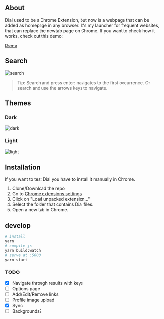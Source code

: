 ## About
Dial used to be a Chrome Extension, but now is a webpage that can be added as homepage in any browser. It's my launcher for frequent websites, that can replace the newtab page on Chrome.
If you want to check how it works, check out this demo:

[Demo](https://home.singuerinc.com/)

## Search

![search](https://dl.dropbox.com/s/3mlciiqo2myc9m7/search_anim.gif)

> Tip: Search and press enter: navigates to the first occurrence. Or search and use the arrows keys to navigate.

## Themes

### Dark

![dark](https://dl.dropboxusercontent.com/s/6pc8wnrl6iwkyk5/theme_dark.png)

### Light

![light](https://dl.dropboxusercontent.com/s/6qubb6481o5a2ry/theme_light.png)

## Installation

If you want to test Dial you have to install it manually in Chrome.

1.  Clone/Download the repo
2.  Go to [Chrome extensions settings](chrome://extensions/)
3.  Click on "Load unpacked extension..."
4.  Select the folder that contains Dial files.
5.  Open a new tab in Chrome.

## develop

```sh
# install
yarn
# compile js
yarn build:watch
# serve at :5000
yarn start
```

### TODO

- [x] Navigate through results with keys
- [ ] Options page
- [ ] Add/Edit/Remove links
- [ ] Profile image upload
- [x] Sync
- [ ] Backgrounds?
